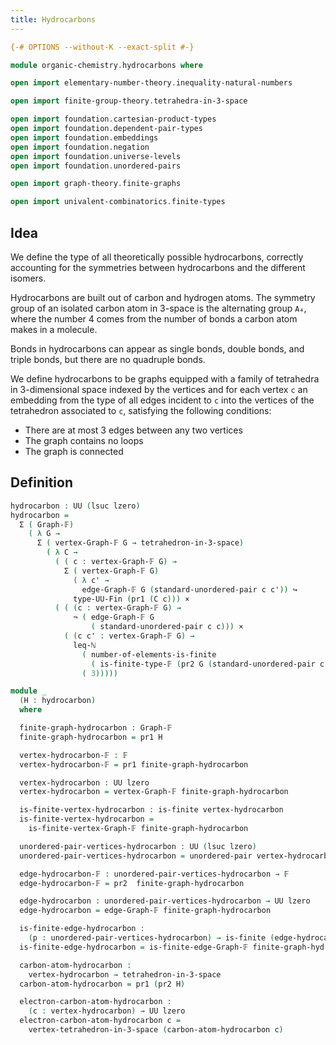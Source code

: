 ```yaml
---
title: Hydrocarbons
---
```


```agda
{-# OPTIONS --without-K --exact-split #-}

module organic-chemistry.hydrocarbons where

open import elementary-number-theory.inequality-natural-numbers

open import finite-group-theory.tetrahedra-in-3-space

open import foundation.cartesian-product-types
open import foundation.dependent-pair-types
open import foundation.embeddings
open import foundation.negation
open import foundation.universe-levels
open import foundation.unordered-pairs

open import graph-theory.finite-graphs

open import univalent-combinatorics.finite-types
```

## Idea

We define the type of all theoretically possible hydrocarbons, correctly accounting for the symmetries between hydrocarbons and the different isomers.

Hydrocarbons are built out of carbon and hydrogen atoms. The symmetry group of an isolated carbon atom in 3-space is the alternating group `A₄`, where the number 4 comes from the number of bonds a carbon atom makes in a molecule.

Bonds in hydrocarbons can appear as single bonds, double bonds, and triple bonds, but there are no quadruple bonds.

We define hydrocarbons to be graphs equipped with a family of tetrahedra in 3-dimensional space indexed by the vertices and for each vertex `c` an embedding from the type of all edges incident to `c` into the vertices of the tetrahedron associated to `c`, satisfying the following conditions:

- There are at most 3 edges between any two vertices
- The graph contains no loops
- The graph is connected

## Definition

```agda
hydrocarbon : UU (lsuc lzero)
hydrocarbon =
  Σ ( Graph-𝔽)
    ( λ G →
      Σ ( vertex-Graph-𝔽 G → tetrahedron-in-3-space)
        ( λ C →
          ( ( c : vertex-Graph-𝔽 G) →
            Σ ( vertex-Graph-𝔽 G)
              ( λ c' →
                edge-Graph-𝔽 G (standard-unordered-pair c c')) ↪
              type-UU-Fin (pr1 (C c))) ×
          ( ( (c : vertex-Graph-𝔽 G) →
              ¬ ( edge-Graph-𝔽 G
                  ( standard-unordered-pair c c))) ×
            ( (c c' : vertex-Graph-𝔽 G) →
              leq-ℕ
                ( number-of-elements-is-finite
                  ( is-finite-type-𝔽 (pr2 G (standard-unordered-pair c c'))))
                ( 3)))))

module _
  (H : hydrocarbon)
  where

  finite-graph-hydrocarbon : Graph-𝔽
  finite-graph-hydrocarbon = pr1 H

  vertex-hydrocarbon-𝔽 : 𝔽
  vertex-hydrocarbon-𝔽 = pr1 finite-graph-hydrocarbon

  vertex-hydrocarbon : UU lzero
  vertex-hydrocarbon = vertex-Graph-𝔽 finite-graph-hydrocarbon

  is-finite-vertex-hydrocarbon : is-finite vertex-hydrocarbon
  is-finite-vertex-hydrocarbon =
    is-finite-vertex-Graph-𝔽 finite-graph-hydrocarbon

  unordered-pair-vertices-hydrocarbon : UU (lsuc lzero)
  unordered-pair-vertices-hydrocarbon = unordered-pair vertex-hydrocarbon

  edge-hydrocarbon-𝔽 : unordered-pair-vertices-hydrocarbon → 𝔽
  edge-hydrocarbon-𝔽 = pr2  finite-graph-hydrocarbon

  edge-hydrocarbon : unordered-pair-vertices-hydrocarbon → UU lzero
  edge-hydrocarbon = edge-Graph-𝔽 finite-graph-hydrocarbon

  is-finite-edge-hydrocarbon :
    (p : unordered-pair-vertices-hydrocarbon) → is-finite (edge-hydrocarbon p)
  is-finite-edge-hydrocarbon = is-finite-edge-Graph-𝔽 finite-graph-hydrocarbon

  carbon-atom-hydrocarbon :
    vertex-hydrocarbon → tetrahedron-in-3-space
  carbon-atom-hydrocarbon = pr1 (pr2 H)

  electron-carbon-atom-hydrocarbon :
    (c : vertex-hydrocarbon) → UU lzero
  electron-carbon-atom-hydrocarbon c =
    vertex-tetrahedron-in-3-space (carbon-atom-hydrocarbon c)
```
